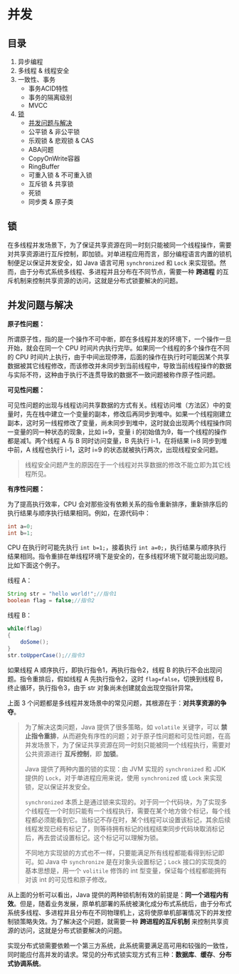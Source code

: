 # 并发

## 目录

1. 异步编程
2. 多线程 & 线程安全
3. 一致性、事务
   - 事务ACID特性
   - 事务的隔离级别
   - MVCC
4. [锁](#锁)
   - [并发问题与解决](#并发问题与解决)
   - 公平锁 & 非公平锁
   - 乐观锁 & 悲观锁 & CAS
   - ABA问题
   - CopyOnWrite容器
   - RingBuffer
   - 可重入锁 & 不可重入锁
   - 互斥锁 & 共享锁
   - 死锁
   - 同步类 & 原子类

## 锁

在多线程并发场景下，为了保证共享资源在同一时刻只能被同一个线程操作，需要对共享资源进行互斥控制，即加锁。对单进程应用而言，部分编程语言内置的锁机制便足以保证并发安全，如 Java 语言可用 `synchronized` 和 `Lock` 来实现锁。然而，由于分布式系统多线程、多进程并且分布在不同节点，需要一种 **跨进程** 的互斥机制来控制共享资源的访问，这就是分布式锁要解决的问题。

## 并发问题与解决

**原子性问题：**

所谓原子性，指的是一个操作不可中断，即在多线程并发的环境下，一个操作一旦开始，就会在同一个 CPU 时间片内执行完毕。如果同一个线程的多个操作在不同的 CPU 时间片上执行，由于中间出现停滞，后面的操作在执行时可能因某个共享数据被其它线程修改，而该修改并未同步到当前线程中，导致当前线程操作的数据与实际不符，这种由于执行不连贯导致的数据不一致问题被称作原子性问题。

**可见性问题：**

可见性问题的出现与线程访问共享数据的方式有关。线程访问堆（方法区）中的变量时，先在栈中建立一个变量的副本，修改后再同步到堆中。如果一个线程刚建立副本，这时另一线程修改了变量，尚未同步到堆中，这时就会出现两个线程操作同一变量的同一种状态的现象，比如 i=9，变量 i 的初始值为9，每一个线程的操作都是减1。两个线程 A 与 B 同时访问变量，B 先执行 i-1，在将结果 i=8 同步到堆中前，A 线程也执行 i-1，这时 i=9 的状态就被执行两次，出现线程安全问题。

>线程安全问题产生的原因在于一个线程对共享数据的修改不能立即为其它线程所见。

**有序性问题：**

为了提高执行效率，CPU 会对那些没有依赖关系的指令重新排序，重新排序后的执行结果与顺序执行结果相同。例如，在源代码中：

```java
int a=0;
int b=1;
```

CPU 在执行时可能先执行 `int b=1;`，接着执行 `int a=0;`，执行结果与顺序执行结果相同。指令重排在单线程环境下是安全的，在多线程环境下就可能出现问题。比如下面这个例子。

线程 A：

```java
String str = "hello world!";//指令1
boolean flag = false;//指令2
```

线程 B：

```java
while(flag)
{
    doSome();
}
str.toUpperCase();//指令3
```

如果线程 A 顺序执行，即执行指令1，再执行指令2，线程 B 的执行不会出现问题。指令重排后，假如线程 A 先执行指令2，这时 `flag=false`，切换到线程 B，终止循环，执行指令3，由于 str 对象尚未创建就会出现空指针异常。

上面 3 个问题都是多线程并发场景中的常见问题，其根源在于：**对共享资源的争夺**。

>为了解决这类问题，Java 提供了很多策略，如 `volatile` 关键字，可以 **禁止指令重排**，从而避免有序性的问题；对于原子性问题和可见性问题，在高并发场景下，为了保证共享资源在同一时刻只能被同一个线程执行，需要对公共资源进行 **互斥控制**，即 **加锁**。
>
>Java 提供了两种内置的锁的实现：由 JVM 实现的 `synchronized` 和 JDK 提供的 `Lock`，对于单进程应用来说，使用 `synchronized` 或 `Lock` 来实现锁，足以保证并发安全。
>
>`synchronized` 本质上是通过锁来实现的。对于同一个代码块，为了实现多个线程在一个时刻只能有一个线程执行，需要在某个地方做个标记，每个线程都必须能看到它。当标记不存在时，某个线程可以设置该标记，其余后续线程发现已经有标记了，则等待拥有标记的线程结束同步代码块取消标记后，再去尝试设置标记。这个标记可以理解为锁。
>
>不同地方实现锁的方式也不一样，只要能满足所有线程都能看得到标记即可。如 Java 中 `synchronize` 是在对象头设置标记；`Lock` 接口的实现类的基本思想是，用一个 `volitile` 修饰的 int 型变量，保证每个线程都能拥有对该 int 的可见性和原子修改。

从上面的分析可以看出，Java 提供的两种锁机制有效的前提是：**同一个进程内有效**。但是，随着业务发展，原单机部署的系统被演化成分布式系统后，由于分布式系统多线程、多进程并且分布在不同物理机上，这将使原单机部署情况下的并发控制锁策略失效。为了解决这个问题，就需要一种 **跨进程的互斥机制** 来控制共享资源的访问，这就是分布式锁要解决的问题。

实现分布式锁需要依赖一个第三方系统，此系统需要满足高可用和较强的一致性，同时能应付高并发的请求。常见的分布式锁实现方式有三种：**数据库**、**缓存**、**分布式协调系统**。
